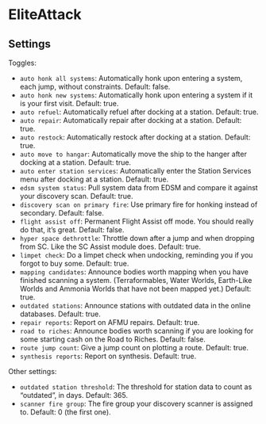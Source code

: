 ﻿# EliteAttack

## Settings

Toggles:

* `auto honk all systems`: Automatically honk upon entering a system, each jump,
  without constraints. Default: false.
* `auto honk new systems`: Automatically honk upon entering a system if it is
  your first visit. Default: true.
* `auto refuel`: Automatically refuel after docking at a station. Default:
  true.
* `auto repair`: Automatically repair after docking at a station. Default:
  true.
* `auto restock`: Automatically restock after docking at a station. Default:
  true.
* `auto move to hangar`: Automatically move the ship to the hanger after docking
  at a station. Default: true.
* `auto enter station services`: Automatically enter the Station Services menu
  after docking at a station. Default: true.
* `edsm system status`: Pull system data from EDSM and compare it
  against your discovery scan. Default: true.
* `discovery scan on primary fire`: Use primary fire for honking instead of
  secondary. Default: false.
* `flight assist off`: Permanent Flight Assist off mode. You should really do
  that, it’s great. Default: false.
* `hyper space dethrottle`: Throttle down after a jump and when dropping from
  SC. Like the SC Assist module does. Default: true.
* `limpet check`: Do a limpet check when undocking, reminding you if you forgot
  to buy some. Default: true.
* `mapping candidates`: Announce bodies worth mapping when you have finished
  scanning a system. (Terraformables, Water Worlds, Earth-Like Worlds and
  Ammonia Worlds that have not been mapped yet.) Default: true.
* `outdated stations`: Announce stations with outdated data in the online
  databases. Default: true.
* `repair reports`: Report on AFMU repairs. Default: true.
* `road to riches`: Announce bodies worth scanning if you are looking for some
  starting cash on the Road to Riches. Default: false.
* `route jump count`: Give a jump count on plotting a route. Default: true.
* `synthesis reports`: Report on synthesis. Default: true.

Other settings:

* `outdated station threshold`: The threshold for station data to count as
  “outdated”, in days. Default: 365.
* `scanner fire group`: The fire group your discovery scanner is assigned to.
  Default: 0 (the first one).
